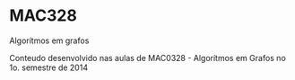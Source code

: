 MAC328
======

Algorítmos em grafos

Conteudo desenvolvido nas aulas de MAC0328 - Algorítmos em Grafos no 1o. semestre de 2014
